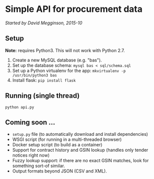 # Simple API for procurement data

_Started by David Megginson, 2015-10_

## Setup

**Note:** requires Python3.  This will not work with Python 2.7.

1. Create a new MySQL database (e.g. "bas").
2. Set up the database schema: ``mysql bas < sql/schema.sql``
3. Set up a Python virtualenv for the app: ``mkvirtualenv -p /usr/bin/python3 bas``
4. Install flask: ``pip install flask``

## Running (single thread)

```
python api.py
```

## Coming soon ...

* ``setup.py`` file (to automatically download and install dependencies)
* WSGI script (for running in a multi-threaded browser)
* Docker setup script (to build as a container)
* Support for contract history and GSIN lookup (handles only tender notices right now)
* Fuzzy lookup support: if there are no exact GSIN matches, look for something sort-of similar.
* Output formats beyond JSON (CSV and XML).

